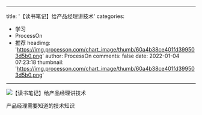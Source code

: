 
---
title: '【读书笔记】给产品经理讲技术'
categories: 
 - 学习
 - ProcessOn
 - 推荐
headimg: 'https://img.processon.com/chart_image/thumb/60a4b38ce401fd399503d5b0.png'
author: ProcessOn
comments: false
date: 2022-01-04 07:23:18
thumbnail: 'https://img.processon.com/chart_image/thumb/60a4b38ce401fd399503d5b0.png'
---

<div>   
<img class="thumb" alt="【读书笔记】给产品经理讲技术" src="https://img.processon.com/chart_image/thumb/60a4b38ce401fd399503d5b0.png" referrerpolicy="no-referrer">
<p>产品经理需要知道的技术知识</p>  
</div>
            